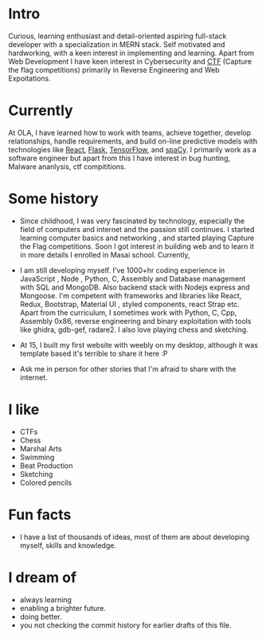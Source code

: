 
# Intro

Curious, learning enthusiast and detail-oriented aspiring full-stack developer with a specialization in MERN stack. Self motivated and hardworking, with a keen interest in implementing and learning. Apart from Web Development I have keen interest in Cybersecurity and [CTF](https://ctftime.org/) (Capture the flag competitions) primarily in Reverse Engineering and Web Expoitations.

# Currently

At OLA, I have learned how to work with teams, achieve together, develop relationships, handle requirements, and build on-line predictive models with technologies like [React](https://ract.org/), [Flask](https://dagster.io/), [TensorFlow](https://www.tensorflow.org/), and [spaCy](https://spacy.io/). I primarily work as a software engineer but apart from this I have interest in bug hunting, Malware ananlysis, ctf compititions. 

# Some history

- Since childhood, I was very fascinated by technology, especially the field of computers and internet and the passion still continues. I started learning computer basics and networking , and started playing Capture the Flag competitions. Soon I got interest in building web and to learn it in more details I enrolled in Masai school.
Currently, 
- I am still developing myself. I've 1000+hr coding experience in JavaScript , Node , Python, C, Assembly and Database management with SQL and MongoDB. Also backend stack with Nodejs express and Mongoose. I'm competent with frameworks and libraries like React, Redux, Bootstrap, Material UI , styled components, react Strap etc. Apart from the curriculum, I sometimes work with Python, C, Cpp, Assembly 0x86, reverse engineering and binary exploitation with tools like ghidra, gdb-gef, radare2. I also love playing chess and sketching.

- At 15, I built my first website with weebly on my desktop, although it was template based it's terrible to share it here :P

- Ask me in person for other stories that I'm afraid to share with the internet.

# I like

- CTFs
- Chess
- Marshal Arts
- Swimming
- Beat Production
- Sketching
- Colored pencils 


# Fun facts

- I have a list of thousands of ideas, most of them are about developing myself, skills and knowledge.

# I dream of

- always learning
- enabling a brighter future.
- doing better.
- you not checking the commit history for earlier drafts of this file.

